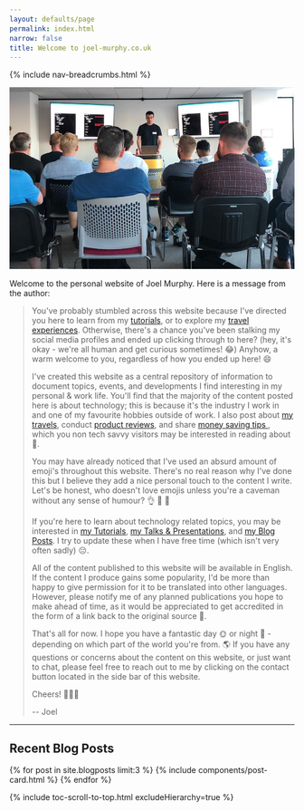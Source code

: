 ```yaml
---
layout: defaults/page
permalink: index.html
narrow: false
title: Welcome to joel-murphy.co.uk
---
```


{% include nav-breadcrumbs.html %}
          
<div class="card mb-3">
    <img class="card-img-top" src="static/img/joel-cloud-native-wales.jpg" title="Joel at Cloud Native Wales meetup in Cardiff" alt="Joel at Cloud Native Wales meetup in Cardiff" />
</div>

Welcome to the personal website of Joel Murphy. Here is a message from the author:

> You've probably stumbled across this website because I've directed you here to learn from my [tutorials](/tutorials), or to explore my [travel experiences](/travel.html). Otherwise, there's a chance you've been stalking my social media profiles and ended up clicking through to here? (hey, it's okay - we're all human and get curious sometimes! <span class="normal-text">😂</span>) Anyhow, a warm welcome to you, regardless of how you ended up here! <span class="normal-text">😄</span>
>
> I've created this website as a central repository of information to document topics, events, and developments I find interesting in my personal & work life. You'll find that the majority of the content posted here is about technology; this is because it's the industry I work in and one of my favourite hobbies outside of work. I also post about [my travels](/travel/), conduct [product reviews](list/product-reviews.html), and share [money saving tips ](money-saving), which you non tech savvy visitors may be interested in reading about <span class="normal-text">📖</span>. 
>
> You may have already noticed that I've used an absurd amount of emoji's throughout this website. There's no real reason why I've done this but I believe they add a nice personal touch to the content I write. Let's be honest, who doesn't love emojis unless you're a caveman without any sense of humour? <span class="normal-text">👌 🥰 💯</span>
>
> If you're here to learn about technology related topics, you may be interested in [my Tutorials](/tutorials), [my Talks & Presentations](/list/talks-presentations.md), and [my Blog Posts](/blog). I try to update these when I have free time (which isn't very often sadly) <span class="normal-text">😔</span>.
>
> All of the content published to this website will be available in English. If the content I produce gains some popularity, I'd be more than happy to give permission for it to be translated into other languages. However, please notify me of any planned publications you hope to make ahead of time, as it would be appreciated to get accredited in the form of a link back to the original source <span class="normal-text">🔗</span>.
>
> That's all for now. I hope you have a fantastic day <span class="normal-text">🌞</span> or night <span class="normal-text">🌝</span> - depending on which part of the world you're from. <span class="normal-text">🌎</span> If you have any questions or concerns about the content on this website, or just want to chat, please feel free to reach out to me by clicking on the contact button located in the side bar of this website. 
>
> Cheers! <span class="normal-text">🍻🍻🍻</span>
>
>-- Joel

------

## Recent Blog Posts
{% for post in site.blogposts limit:3 %}
{% include components/post-card.html %}
{% endfor %}

{% include toc-scroll-to-top.html excludeHierarchy=true %}
